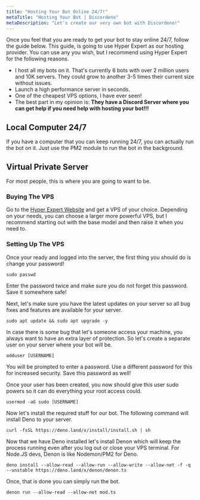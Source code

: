 ```yaml
---
title: "Hosting Your Bot Online 24/7!"
metaTitle: "Hosting Your Bot | Discordeno"
metaDescription: "Let's create our very own bot with Discordeno!"
---
```


Once you feel that you are ready to get your bot to stay online 24/7, follow the guide below. This guide, is going to use Hyper Expert as our hosting provider. You can use any you wish, but I recommend using Hyper Expert for the following reasons.

- I host all my bots on it. That's currently 6 bots with over 2 million users and 10K servers. They could grow to another 3-5 times their current size without issues.
- Launch a high performance server in seconds.
- One of the cheapest VPS options, I have ever seen!
- The best part in my opinion is: **They have a Discord Server where you can get help if you need help with hosting your bot!!!**

## Local Computer 24/7

If you have a computer that you can keep running 24/7, you can actually run the bot on it. Just use the PM2 module to run the bot in the background.

## Virtual Private Server

For most people, this is where you are going to want to be.

### Buying The VPS

Go to the [Hyper Expert Website](p.hyper.expert/aff.php?aff=125) and get a VPS of your choice. Depending on your needs, you can choose a larger more powerful VPS, but I recommend starting out with the base model and then raise it when you need to.

### Setting Up The VPS

Once your ready and logged into the server, the first thing you should do is change your password!

```shell
sudo passwd
```

Enter the password twice and make sure you do not forget this password. Save it somewhere safe!

Next, let's make sure you have the latest updates on your server so all bug fixes and features are available for your server.

```shell
sudo apt update && sudo apt upgrade -y
```

In case there is some bug that let's someone access your machine, you always want to have an extra layer of protection. So let's create a separate user on your server where your bot will be.

```shell
adduser [USERNAME]
```

You will be prompted to enter a password. Use a different password for this for increased security. Save this password as well!

Once your user has been created, you now should give this user sudo powers so it can do everything your root access could.

```shell
usermod -aG sudo [USERNAME]
```

Now let's install the required stuff for our bot. The following command will install Deno to your server.

```shell
curl -fsSL https://deno.land/x/install/install.sh | sh
```

Now that we have Deno installed let's install Denon which will keep the process running even after you log out or close your VPS terminal. For Node.JS devs, Denon is like Nodemon/PM2 for Deno.

```shell
deno install --allow-read --allow-run --allow-write --allow-net -f -q --unstable https://deno.land/x/denon/denon.ts
```

Once, that is done you can simply run the bot.

```shell
denon run --allow-read --allow-net mod.ts
```
